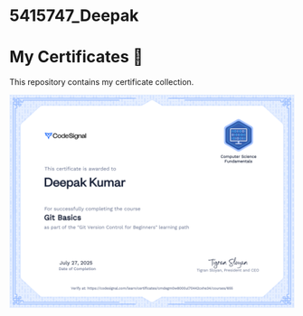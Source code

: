 # 5415747_Deepak

# My Certificates 📄

This repository contains my certificate collection.

![image alt](https://github.com/deepak-sjd/5415747_Deepak/blob/fe73b8537296e62362ec90615fd72b135cfe24db/Git%20Basics%20from%20CodeSignal%20learn%20certificate.png)
